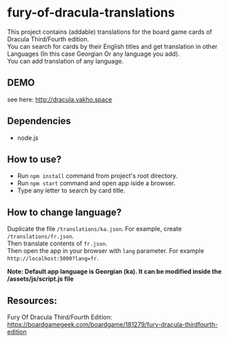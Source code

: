 # fury-of-dracula-translations
This project contains (addable) translations for the board game cards of Dracula Third/Fourth edition.   
You can search for cards by their English titles and get translation in other Languages (In this case Georgian Or any language you add).  
You can add translation of any language.

## DEMO
see here: http://dracula.vakho.space

## Dependencies
- node.js

## How to use?
- Run `npm install` command from project's root directory.  
- Run `npm start` command and open app iside a browser.
- Type any letter to search by card title.

## How to change language?
Duplicate the file `/translations/ka.json`. For example, create `/translations/fr.json`.  
Then translate contents of `fr.json`.  
Then open the app in your browser with `lang` parameter. For example `http://localhost:5000?lang=fr`.

**Note: Default app language is Georgian (ka). It can be modified inside the /assets/js/script.js file** 

## Resources:
Fury Of Dracula Third/Fourth Edition: https://boardgamegeek.com/boardgame/181279/fury-dracula-thirdfourth-edition
